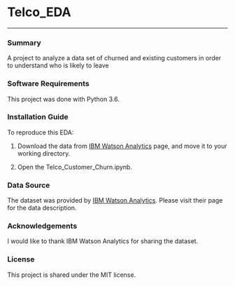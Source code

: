 # Telco_EDA
___

### Summary
A project to analyze a data set of churned and existing customers in order to understand who is likely to leave

### Software Requirements
This project was done with Python 3.6.

### Installation Guide
To reproduce this EDA:

1) Download the data from [IBM Watson Analytics](https://www.ibm.com/communities/analytics/watson-analytics-blog/predictive-insights-in-the-telco-customer-churn-data-set/) page, and move it to your working directory.

2) Open the Telco_Customer_Churn.ipynb.

### Data Source
The dataset was provided by [IBM Watson Analytics](https://www.ibm.com/communities/analytics/watson-analytics-blog/predictive-insights-in-the-telco-customer-churn-data-set/). Please visit their page for the data description.

### Acknowledgements
I would like to thank IBM Watson Analytics for sharing the dataset.

### License
This project is shared under the MIT license.
